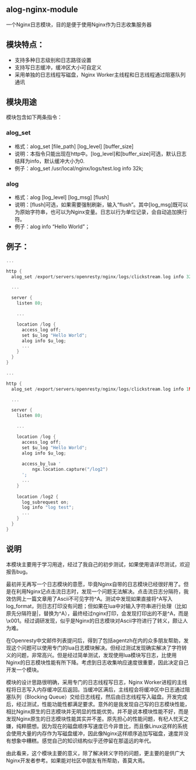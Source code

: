 ## alog-nginx-module

一个Nginx日志模块，目的是便于使用Nginx作为日志收集服务器

## 模块特点：

* 支持多种日志级别和日志路径设置
* 支持写日志缓冲，缓冲区大小可自定义
* 采用单独的日志线程写磁盘，Nginx Worker主线程和日志线程通过阻塞队列通讯

## 模块用途

模块包含如下两条指令：

### alog_set

* 格式：alog_set [file_path] [log_level] [buffer_size]
* 说明：本指令只能出现在http中。[log_level]和[buffer_size]可选，默认日志结拜为info，默认缓冲大小为0.
* 例子：alog_set /usr/local/nginx/logs/test.log info 32k;

### alog

* 格式：alog [log_level] [log_msg] [flush]
* 说明：[flush]可选，如果需要强制刷新，输入“flush”。其中[log_msg]既可以为原始字符串，也可以为Nginx变量。日志以行为单位记录，会自动追加换行符。
* 例子：alog info “Hello World”；

## 例子：

```C
...

http {
  alog_set /export/servers/openresty/nginx/logs/clickstream.log info 32k;

  ...

  server {
    listen 80;

    ...

    location /log {
      access_log off;
      set $u_log "Hello World";
      alog info $u_log;
      ...
    }
  }
}
```

```C
...

http {
  alog_set /export/servers/openresty/nginx/logs/clickstream.log info 1M;

  ...

  server {
    listen 80;

    ...

    location /log {
      access_log off;
      set $u_log "Hello World";
      alog info $u_log;
      
      access_by_lua '
          ngx.location.capture("/log2") 
      ';
      ...
    }
    
    location /log2 {
      log_subrequest on;
      log info "log test";
      ...
    }
  }
}
```

## 说明

本模块主要用于学习用途，经过了我自己的初步测试，如果使用请详尽测试，欢迎报告bug。

最初并无再写一个日志模块的意愿，毕竟Nginx自带的日志模块已经很好用了。但是在利用Nginx记点击流日志时，发现一个问题无法解决。点击流日志分隔符，我效仿网上一篇文章用了Ascii不可见字符^A。测试中发现如果直接将^A写入log_format，则日志打印没有问题；但如果在lua中对输入字符串进行处理（比如原先分隔符是|，替换为^A），最终经过nginx打印，会发现打印出的不是^A，而是\x001。经过调研发现，似乎是Nginx的日志模块对Ascii字符进行了转义，颇让人为难。

在Openresty中文邮件列表提问后，得到了包括agentzh在内的众多朋友帮助，发现这个问题可以使用专门的lua日志模块解决。但经过测试发现确实解决了字符转义的问题，非常高兴。但是经过简单测试，发现使用lua模块写日志，比使用Nginx的日志模块性能有所下降。考虑到日志收集响应速度很重要，因此决定自己开发一个模块。

模块的设计思路很明确，采用专门的日志线程写日志，Nginx Worker进程的主线程将日志写入内存缓冲区后返回。当缓冲区满后，主线程会将缓冲区中日志通过阻塞队列（Blocking Queue）交给日志线程，然后由日志线程写入磁盘。开发完成后，经过测试，性能功能性都满足要求。意外的是我发现自己写的日志模块性能，相比Nginx原生的日志模块并无明显的性能优势。并不是说本模块性能不好，而是发现Nginx原生的日志模块性能其实并不差。原先担心的性能问题，有杞人忧天之嫌，纯粹臆想。因为现在的磁盘顺序写速度已今非昔比，而且像Linux这样的系统会使用大量的内存作为写磁盘缓冲，因此像Nginx这样顺序追加写磁盘，速度并没有想象中糟糕。感觉自己的知识结构似乎还停留在那遥远的年代。

由此看来，这个模块主要的意义，除了解决转义字符的问题，更主要的是供广大Nginx开发者参考。如果能对社区中朋友有所帮助，善莫大焉。
